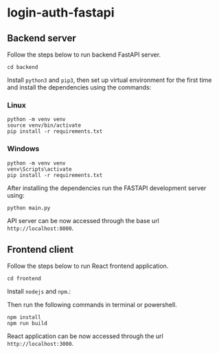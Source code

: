 # login-auth-fastapi

## Backend server

Follow the steps below to run backend FastAPI server.
```
cd backend
```

Install `python3` and `pip3`, then set up virtual environment for the first time and install the dependencies using the commands:

### Linux
```
python -m venv venv
source venv/bin/activate
pip install -r requirements.txt
```

### Windows
```
python -m venv venv
venv\Scripts\activate
pip install -r requirements.txt
```

After installing the dependencies run the FASTAPI development server using:
```
python main.py
```

API server can be now accessed through the base url `http://localhost:8000`.

## Frontend client
Follow the steps below to run React frontend application.
```
cd frontend
```

Install `nodejs` and `npm`.:

Then run the following commands in terminal or powershell.
```
npm install
npm run build
```

React application can be now accessed through the url `http://localhost:3000`.